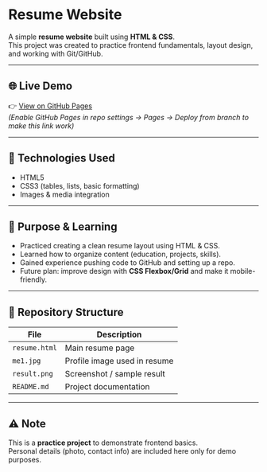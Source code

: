 # Resume Website  

A simple **resume website** built using **HTML & CSS**.  
This project was created to practice frontend fundamentals, layout design, and working with Git/GitHub.  

---

## 🌐 Live Demo  
👉 [View on GitHub Pages](https://navaneethb007.github.io/DemoGit/)  
*(Enable GitHub Pages in repo settings → Pages → Deploy from branch to make this link work)*  

---

## 🧰 Technologies Used  
- HTML5  
- CSS3 (tables, lists, basic formatting)  
- Images & media integration  

---

## 🎯 Purpose & Learning  
- Practiced creating a clean resume layout using HTML & CSS.  
- Learned how to organize content (education, projects, skills).  
- Gained experience pushing code to GitHub and setting up a repo.  
- Future plan: improve design with **CSS Flexbox/Grid** and make it mobile-friendly.  

---

## 📂 Repository Structure  
| File | Description |
|------|-------------|
| `resume.html` | Main resume page |
| `me1.jpg` | Profile image used in resume |
| `result.png` | Screenshot / sample result |
| `README.md` | Project documentation |

---

## ⚠️ Note  
This is a **practice project** to demonstrate frontend basics.  
Personal details (photo, contact info) are included here only for demo purposes.  

